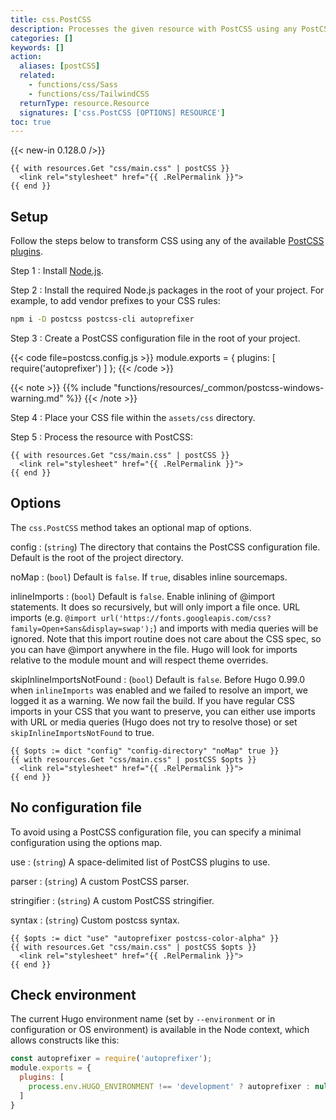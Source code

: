 ```yaml
---
title: css.PostCSS
description: Processes the given resource with PostCSS using any PostCSS plugin.
categories: []
keywords: []
action:
  aliases: [postCSS]
  related:
    - functions/css/Sass
    - functions/css/TailwindCSS
  returnType: resource.Resource
  signatures: ['css.PostCSS [OPTIONS] RESOURCE']
toc: true
---
```


{{< new-in 0.128.0 />}}

```go-html-template
{{ with resources.Get "css/main.css" | postCSS }}
  <link rel="stylesheet" href="{{ .RelPermalink }}">
{{ end }}
```

## Setup

Follow the steps below to transform CSS using any of the available [PostCSS plugins].

[postcss plugins]: https://postcss.org/docs/postcss-plugins

Step 1
: Install [Node.js].

[node.js]: https://nodejs.org/en/download

Step 2
: Install the required Node.js packages in the root of your project. For example, to add vendor prefixes to your CSS rules:

```sh
npm i -D postcss postcss-cli autoprefixer
```

Step 3
: Create a PostCSS configuration file in the root of your project.

{{< code file=postcss.config.js >}}
module.exports = {
  plugins: [
    require('autoprefixer')
  ]
};
{{< /code >}}

{{< note >}}
{{% include "functions/resources/_common/postcss-windows-warning.md" %}}
{{< /note >}}

Step 4
: Place your CSS file within the `assets/css` directory.

Step 5
: Process the resource with PostCSS:

```go-html-template
{{ with resources.Get "css/main.css" | postCSS }}
  <link rel="stylesheet" href="{{ .RelPermalink }}">
{{ end }}
```

## Options

The `css.PostCSS` method takes an optional map of options.

config
: (`string`) The directory that contains the PostCSS configuration file. Default is the root of the project directory.

noMap
: (`bool`) Default is `false`. If `true`, disables inline sourcemaps.

inlineImports
: (`bool`) Default is `false`. Enable inlining of @import statements. It does so recursively, but will only import a file once. URL imports (e.g. `@import url('https://fonts.googleapis.com/css?family=Open+Sans&display=swap');`) and imports with media queries will be ignored. Note that this import routine does not care about the CSS spec, so you can have @import anywhere in the file. Hugo will look for imports relative to the module mount and will respect theme overrides.

skipInlineImportsNotFound
: (`bool`) Default is `false`. Before Hugo 0.99.0 when `inlineImports` was enabled and we failed to resolve an import, we logged it as a warning. We now fail the build. If you have regular CSS imports in your CSS that you want to preserve, you can either use imports with URL or media queries (Hugo does not try to resolve those) or set `skipInlineImportsNotFound` to true.

```go-html-template
{{ $opts := dict "config" "config-directory" "noMap" true }}
{{ with resources.Get "css/main.css" | postCSS $opts }}
  <link rel="stylesheet" href="{{ .RelPermalink }}">
{{ end }}
```

## No configuration file

To avoid using a PostCSS configuration file, you can specify a minimal configuration using the options map.

use
: (`string`) A space-delimited list of PostCSS plugins to use.

parser
: (`string`) A custom PostCSS parser.

stringifier
: (`string`) A custom PostCSS stringifier.

syntax
: (`string`) Custom postcss syntax.

```go-html-template
{{ $opts := dict "use" "autoprefixer postcss-color-alpha" }}
{{ with resources.Get "css/main.css" | postCSS $opts }}
  <link rel="stylesheet" href="{{ .RelPermalink }}">
{{ end }}
```

## Check environment

The current Hugo environment name (set by `--environment` or in configuration or OS environment) is available in the Node context, which allows constructs like this:

```js
const autoprefixer = require('autoprefixer');
module.exports = {
  plugins: [
    process.env.HUGO_ENVIRONMENT !== 'development' ? autoprefixer : null
  ]
}
```
